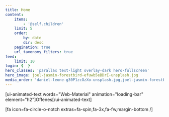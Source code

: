 ```yaml
---
title: Home
content:
    items:
        - '@self.children'
    limit: 5
    order:
        by: date
        dir: desc
    pagination: true
    url_taxonomy_filters: true
feed:
    limit: 10
login: {  }
hero_classes: 'parallax text-light overlay-dark hero-fullscreen'
hero_image: joel-jasmin-forestbird-efuwb5eBDrI-unsplash.jpg
media_order: 'daniel-leone-g30P1zcOzXo-unsplash.jpg,joel-jasmin-forestbird-efuwb5eBDrI-unsplash.jpg'
---
```


[ui-animated-text words="Web-Material" animation="loading-bar" element="h2"]Offenes[/ui-animated-text]

[fa icon=fa-circle-o-notch extras=fa-spin,fa-3x,fa-fw,margin-bottom /]